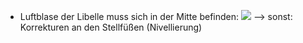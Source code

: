 - Luftblase der Libelle muss sich in der Mitte befinden:
![](Pasted%20image%2020240517083939.png)
--> sonst: Korrekturen an den Stellfüßen (Nivellierung)